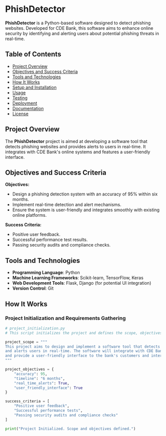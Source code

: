 # PhishDetector

**PhishDetector** is a Python-based software designed to detect phishing websites. Developed for CDE Bank, this software aims to enhance online security by identifying and alerting users about potential phishing threats in real-time. 

## Table of Contents

- [Project Overview](#project-overview)
- [Objectives and Success Criteria](#objectives-and-success-criteria)
- [Tools and Technologies](#tools-and-technologies)
- [How It Works](#how-it-works)
- [Setup and Installation](#setup-and-installation)
- [Usage](#usage)
- [Testing](#testing)
- [Deployment](#deployment)
- [Documentation](#documentation)
- [License](#license)

## Project Overview

The **PhishDetector** project is aimed at developing a software tool that detects phishing websites and provides alerts to users in real-time. It integrates with CDE Bank's online systems and features a user-friendly interface.

## Objectives and Success Criteria

**Objectives:**
- Design a phishing detection system with an accuracy of 95% within six months.
- Implement real-time detection and alert mechanisms.
- Ensure the system is user-friendly and integrates smoothly with existing online platforms.

**Success Criteria:**
- Positive user feedback.
- Successful performance test results.
- Passing security audits and compliance checks.

## Tools and Technologies

- **Programming Language**: Python
- **Machine Learning Frameworks**: Scikit-learn, TensorFlow, Keras
- **Web Development Tools**: Flask, Django (for potential UI integration)
- **Version Control**: Git

## How It Works

### Project Initialization and Requirements Gathering

```python
# project_initialization.py
# This script initializes the project and defines the scope, objectives, and tools.

project_scope = """
This project aims to design and implement a software tool that detects any website of phishing nature 
and alerts users in real-time. The software will integrate with CDE Bank's current online systems 
and provide a user-friendly interface to the bank's customers and internal staff.
"""

project_objectives = {
    "accuracy": 95,
    "timeline": "6 months",
    "real_time_alerts": True,
    "user_friendly_interface": True
}

success_criteria = [
    "Positive user feedback",
    "Successful performance tests",
    "Passing security audits and compliance checks"
]

print("Project Initialized. Scope and objectives defined.")
